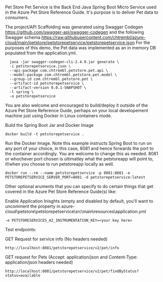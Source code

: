 Pet Store Pet Service is the Back End Java Spring Boot Micro Service used in the Azure Pet Store Reference Guide. It's purpose is to deliver Pet data to consumers.

The project/API Scaffolding was generated using Swagger Codegen https://github.com/swagger-api/swagger-codegen and the following Swagger schema https://raw.githubusercontent.com/chtrembl/azure-cloud/main/petstore/petstorepetservice/petstorepetservice.json For the purposes of this demo, the Pet data was implemented as an in memory DB populated from the application.yml.

```
  java -jar swagger-codegen-cli-2.4.9.jar generate \
  -i petstorepetservice.json \
  --api-package com.chtrembl.petstore.pet.api \
  --model-package com.chtrembl.petstore.pet.model \
  --group-id com.chtrembl.petstore.pet \
  --artifact-id petstorepetservice \
  --artifact-version 0.0.1-SNAPSHOT \
  -l spring \
  -o petstorepetservice
```
You are also welcome and encouraged to build/deploy it outside of the Azure Pet Store Reference Guide, perhaps on your local developement machine just using Docker in Linux containers mode.

Build the Spring Boot Jar and Docker Image

```docker build -t petstorepetservice .```

Run the Docker Image. Note this example instructs Spring Boot to run on any port of your choice, in this case, 8081 and hence forwards the port to the container accordingly. You are welcome to change this as needed. 8081 or whochever port chosen is ultimatley what the petstoreapp will point to, if/when you choose to run petstoreapp locally as well.

```docker run --rm --name petstorepetservice -p 8081:8081 -e PETSTOREPETSERVICE_SERVER_PORT=8081 -d petstorepetservice:latest```

Other optional aruments that you can specify to do certain things that get covered in the Azure Pet Store Reference Guide(s) like:

Enable Application Inisghts (empty and disabled by default, you'll want to uncomment the property in azure-cloud\petstore\petstorepetservice\src\main\resources\application.yml

```-e PETSTORESERVICES_AI_INSTRUMENTATION_KEY=<your key here>```

Test endpoints:

GET Request for service info (No headers needed)

```http://localhost:8081/petstorepetservice/v2/pet/info```

GET request for Pets (Accept: application/json and Content-Type: application/json headers needed)

```http://localhost:8081/petstorepetservice/v2/pet/findByStatus?status=available```

